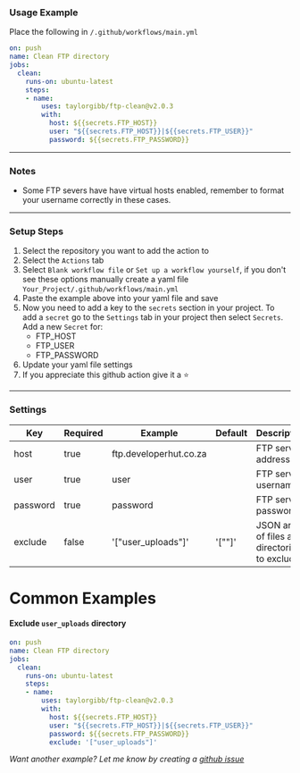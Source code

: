 ### Usage Example
Place the following in `/.github/workflows/main.yml`
```yml
on: push
name: Clean FTP directory
jobs:
  clean:
    runs-on: ubuntu-latest
    steps:
    - name: 
        uses: taylorgibb/ftp-clean@v2.0.3
        with:
          host: ${{secrets.FTP_HOST}}
          user: "${{secrets.FTP_HOST}}|${{secrets.FTP_USER}}"
          password: ${{secrets.FTP_PASSWORD}}
```

---

### Notes
- Some FTP severs have have virtual hosts enabled, remember to format your username correctly in these cases.
---

### Setup Steps
1. Select the repository you want to add the action to
2. Select the `Actions` tab
3. Select `Blank workflow file` or `Set up a workflow yourself`, if you don't see these options manually create a yaml file `Your_Project/.github/workflows/main.yml`
4. Paste the example above into your yaml file and save
5. Now you need to add a key to the `secrets` section in your project. To add a `secret` go to the `Settings` tab in your project then select `Secrets`. Add a new `Secret` for: 
    * FTP_HOST
    * FTP_USER
    * FTP_PASSWORD
6. Update your yaml file settings
7. If you appreciate this github action give it a :star:

---

### Settings
| Key | Required | Example | Default | Description |
|---|---|---|---|---|
| host | true | ftp.developerhut.co.za |  | FTP server address |
| user | true | user |  | FTP server username |
| password | true | password |  | FTP server password |
| exclude | false | '["user_uploads"]' | '[""]' | JSON array of files and directories to exclude. |

# Common Examples
#### Exclude `user_uploads` directory
```yml
on: push
name: Clean FTP directory
jobs:
  clean:
    runs-on: ubuntu-latest
    steps:
    - name: 
        uses: taylorgibb/ftp-clean@v2.0.3
        with:
          host: ${{secrets.FTP_HOST}}
          user: "${{secrets.FTP_HOST}}|${{secrets.FTP_USER}}"
          password: ${{secrets.FTP_PASSWORD}}
          exclude: '["user_uploads"]'
```

_Want another example? Let me know by creating a [github issue](https://github.com/taylorgibb/ftp-clean/issues/new)_
